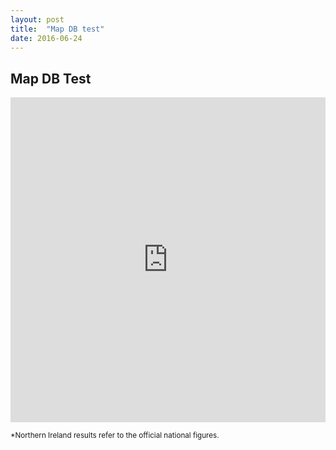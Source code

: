 ```yaml
---
layout: post
title:  "Map DB test"
date: 2016-06-24
---
```


<h2>Map DB Test</h2>

<iframe width="100%" height="520" frameborder="0" src="https://daniele89ct.cartodb.com/viz/b61ec522-39ea-11e6-898a-0e787de82d45/embed_map" allowfullscreen webkitallowfullscreen mozallowfullscreen oallowfullscreen msallowfullscreen></iframe>

<sub>*Northern Ireland results refer to the official national figures.</sub>
